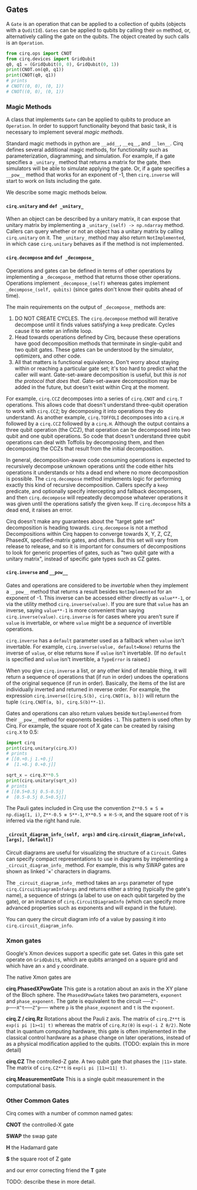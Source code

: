 ## Gates

A ``Gate`` is an operation that can be applied to a collection of 
qubits (objects with a ``QuditId``).  ``Gates`` can be applied
to qubits by calling their ``on`` method, or, alternatively
calling the gate on the qubits.  The object created by such calls
is an ``Operation``.
```python
from cirq.ops import CNOT
from cirq.devices import GridQubit
q0, q1 = (GridQubit(0, 0), GridQubit(0, 1))
print(CNOT.on(q0, q1))
print(CNOT(q0, q1))
# prints
# CNOT((0, 0), (0, 1))
# CNOT((0, 0), (0, 1))
```

### Magic Methods

A class that implements ``Gate`` can be applied to qubits to produce an ``Operation``.
In order to support functionality beyond that basic task, it is necessary to implement several *magic methods*.

Standard magic methods in python are `__add__`, `__eq__`, and `__len__`.
Cirq defines several additional magic methods, for functionality such as parameterization, diagramming, and simulation.
For example, if a gate specifies a `_unitary_` method that returns a matrix for the gate, then simulators will be able to simulate applying the gate.
Or, if a gate specifies a `__pow__` method that works for an exponent of -1, then `cirq.inverse` will start to work on lists including the gate.

We describe some magic methods below.

#### `cirq.unitary` and `def _unitary_` 

When an object can be described by a unitary matrix, it can expose that unitary
matrix by implementing a `_unitary_(self) -> np.ndarray` method.
Callers can query whether or not an object has a unitary matrix by calling
`cirq.unitary` on it.
The `_unitary_` method may also return `NotImplemented`, in which case
`cirq.unitary` behaves as if the method is not implemented.

#### `cirq.decompose` and `def _decompose_`

Operations and gates can be defined in terms of other operations by implementing a `_decompose_` method that returns those other operations.
Operations implement `_decompose_(self)` whereas gates implement `_decompose_(self, qubits)` (since gates don't know their qubits ahead of time).

The main requirements on the output of `_decompose_` methods are:

1. DO NOT CREATE CYCLES. The `cirq.decompose` method will iterative decompose until it finds values satisfying a `keep` predicate. Cycles cause it to enter an infinite loop.
2. Head towards operations defined by Cirq, because these operations have good decomposition methods that terminate in single-qubit and two qubit gates.
These gates can be understood by the simulator, optimizers, and other code.
3. All that matters is functional equivalence.
Don't worry about staying within or reaching a particular gate set; it's too hard to predict what the caller will want. Gate-set-aware decomposition is useful, but *this is not the protocol that does that*.
Gate-set-aware decomposition may be added in the future, but doesn't exist within Cirq at the moment.

For example, `cirq.CCZ` decomposes into a series of `cirq.CNOT` and `cirq.T` operations.
This allows code that doesn't understand three-qubit operation to work with `cirq.CCZ`; by decomposing it into operations they do understand.
As another example, `cirq.TOFFOLI` decomposes into a `cirq.H` followed by a `cirq.CCZ` followed by a `cirq.H`.
Although the output contains a three qubit operation (the CCZ), that operation can be decomposed into two qubit and one qubit operations.
So code that doesn't understand three qubit operations can deal with Toffolis by decomposing them, and then decomposing the CCZs that result from the initial decomposition.

In general, decomposition-aware code consuming operations is expected to recursively decompose unknown operations until the code either hits operations it understands or hits a dead end where no more decomposition is possible.
The `cirq.decompose` method implements logic for performing exactly this kind of recursive decomposition.
Callers specify a `keep` predicate, and optionally specify intercepting and fallback decomposers, and then `cirq.decompose` will repeatedly decompose whatever operations it was given until the operations satisfy the given `keep`.
If `cirq.decompose` hits a dead end, it raises an error.

Cirq doesn't make any guarantees about the "target gate set" decomposition is heading towards.
`cirq.decompose` is not a method
Decompositions within Cirq happen to converge towards X, Y, Z, CZ, PhasedX, specified-matrix gates, and others.
But this set will vary from release to release, and so it is important for consumers of decompositions to look for generic properties of gates,
such as "two qubit gate with a unitary matrix", instead of specific gate types such as CZ gates.

#### `cirq.inverse` and `__pow__`

Gates and operations are considered to be *invertable* when they implement a `__pow__` method that returns a result besides `NotImplemented` for an exponent of -1.
This inverse can be accessed either directly as `value**-1`, or via the utility method `cirq.inverse(value)`.
If you are sure that `value` has an inverse, saying `value**-1` is more convenient than saying `cirq.inverse(value)`.
`cirq.inverse` is for cases where you aren't sure if `value` is invertable, or where `value` might be a *sequence* of invertible operations.

`cirq.inverse` has a `default` parameter used as a fallback when `value` isn't invertable.
For example, `cirq.inverse(value, default=None)` returns the inverse of `value`, or else returns `None` if `value` isn't invertable.
(If no `default` is specified and `value` isn't invertible, a `TypeError` is raised.)

When you give `cirq.inverse` a list, or any other kind of iterable thing, it will return a sequence of operations that (if run in order) undoes the operations of the original sequence (if run in order).
Basically, the items of the list are individually inverted and returned in reverse order.
For example, the expression `cirq.inverse([cirq.S(b), cirq.CNOT(a, b)])` will return the tuple `(cirq.CNOT(a, b), cirq.S(b)**-1)`.

Gates and operations can also return values beside `NotImplemented` from their `__pow__` method for exponents besides `-1`.
This pattern is used often by Cirq.
For example, the square root of X gate can be created by raising `cirq.X` to 0.5:

```python
import cirq
print(cirq.unitary(cirq.X))
# prints
# [[0.+0.j 1.+0.j]
#  [1.+0.j 0.+0.j]]

sqrt_x = cirq.X**0.5
print(cirq.unitary(sqrt_x))
# prints
# [[0.5+0.5j 0.5-0.5j]
#  [0.5-0.5j 0.5+0.5j]]
```

The Pauli gates included in Cirq use the convention ``Z**0.5 ≡ S ≡ np.diag(1, i)``, ``Z**-0.5 ≡ S**-1``, ``X**0.5 ≡ H·S·H``, and the square root of ``Y`` is inferred via the right hand rule.


#### `_circuit_diagram_info_(self, args)` and `cirq.circuit_diagram_info(val, [args], [default])`

Circuit diagrams are useful for visualizing the structure of a `Circuit`.
Gates can specify compact representations to use in diagrams by implementing a `_circuit_diagram_info_` method.
For example, this is why SWAP gates are shown as linked '×' characters in diagrams.

The `_circuit_diagram_info_` method takes an `args` parameter of type `cirq.CircuitDiagramInfoArgs` and returns either
a string (typically the gate's name), a sequence of strings (a label to use on each qubit targeted by the gate), or an
instance of `cirq.CircuitDiagramInfo` (which can specify more advanced properties such as exponents and will expand
in the future).

You can query the circuit diagram info of a value by passing it into `cirq.circuit_diagram_info`.

### Xmon gates

Google's Xmon devices support a specific gate set. Gates
in this gate set operate on ``GridQubit``s, which are qubits
arranged on a square grid and which have an ``x`` and ``y``
coordinate.

The native Xmon gates are

**cirq.PhasedXPowGate**
This gate is a rotation about an axis in the XY plane of the Bloch sphere.
The ``PhasedXPowGate`` takes two parameters, ``exponent`` and ``phase_exponent``.
The gate is equivalent to the circuit `───Z^-p───X^t───Z^p───` where `p` is the `phase_exponent` and `t` is the `exponent`.

**cirq.Z / cirq.Rz** Rotations about the Pauli ``Z`` axis.
The matrix of `cirq.Z**t` is ``exp(i pi |1><1| t)`` whereas the matrix of `cirq.Rz(θ)` is `exp(-i Z θ/2)`.
Note that in quantum computing hardware, this gate is often implemented in the
classical control hardware as a phase change on later operations, instead of as
a physical modification applied to the qubits.
(TODO: explain this in more detail)

**cirq.CZ** The controlled-Z gate.
A two qubit gate that phases the ``|11>`` state.
The matrix of `cirq.CZ**t` is ``exp(i pi |11><11| t)``.

**cirq.MeasurementGate** This is a single qubit measurement
in the computational basis. 


### Other Common Gates

Cirq comes with a number of common named gates:

**CNOT** the controlled-X gate

**SWAP** the swap gate

**H** the Hadamard gate

**S** the square root of Z gate

and our error correcting friend the **T** gate

TODO: describe these in more detail.  
